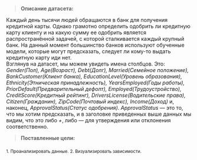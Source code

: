 >**Описание датасета:** 

Каждый день тысячи людей обращаются в банк для получения кредитной карты. Однако грамотно определить одобрить ли кредитную карту клиенту и на какую сумму ее одобрить является распространённой задачей, с которой сталкивается каждый крупный банк. На данный момент большинство банков используют обученные модели, которые могут предсказать, следует ли кому-то выдать кредитную карту иди нет.        
Взглянув на датасет, мы можем увидеть имена столбцов. Это: *Gender(Пол), Age(Возраст), Debt(Долг), Married(Семейное положение), BankCustomer(Клиент банка), EducationLevel(Уровень образования), Ethnicity(Этническая принадлежность), YearsEmployed(Годы работы), PriorDefault(Предварительный дефолт), Employed(Трудоустройство), CreditScore(Кредитный рейтинг), DriversLicense(Водительские права), Citizen(Гражданин), ZipCode(Почтовый индекс), Income(Доход)* и, наконец, *ApprovalStatus(Статус одобрения)*. *ApprovalStatus* — это то, что мы хотим предсказать, и в заголовке приведенных выше данных мы видим, что это либо *+*, либо *—* для утверждения или отклонения соответственно.

>**Поставленные цели:** 

<sub>1. Проанализировать данные.</sub> 
<sub>2. Визуализировать зависимости.</sub>
